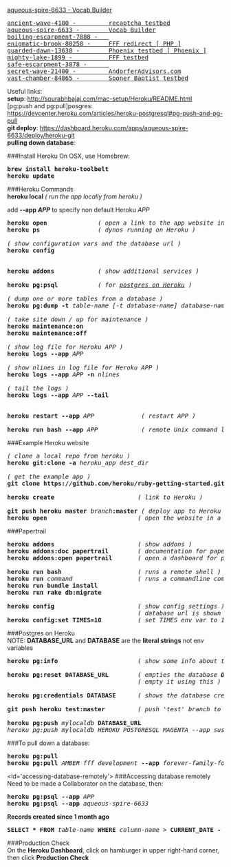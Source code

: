 <a href="https://aqueous-spire-6633.herokuapp.com" target="_blank" >aqueous-spire-6633 -        Vocab Builder</a>

<pre>
<a href="https://ancient-wave-4180.herokuapp.com">ancient-wave-4180 -         recaptcha testbed</a>
<a href="https://aqueous-spire-6633.herokuapp.com" target="_blank">aqueous-spire-6633 -        Vocab Builder</a>
<a href="https://boiling-escarpment-7888.herokuapp.com" target="_blank">boiling-escarpment-7888 -   </a>
<a href="https://enigmatic-brook-80258.herokuapp.com" target="_blank">enigmatic-brook-80258 -     FFF redirect [ PHP ]</a>
<a href="https://guarded-dawn-13638.herokuapp.com" target="_blank">guarded-dawn-13638 -        Phoenix testbed [ Phoenix ]</a>
<a href="https://mighty-lake-1899aqueous-spire-6633.herokuapp.com" target="_blank">mighty-lake-1899 -          FFF testbed</a>
<a href="https://safe-escarpment-3878.herokuapp.com" target="_blank">safe-escarpment-3878 -      </a>
<a href="https://secret-wave-21400.herokuapp.com" target="_blank">secret-wave-21400 -         AndorferAdvisors.com</a>
<a href="https://vast-chamber-84865.herokuapp.com" target="_blank">vast-chamber-84865 -        Sooner Baptist testbed</a>
</pre>

Useful links:  
<b>setup</b>: http://sourabhbajaj.com/mac-setup/Heroku/README.html  
[pg:push and pg:pull]posgres</b>: https://devcenter.heroku.com/articles/heroku-postgresql#pg-push-and-pg-pull  
**git deploy**: https://dashboard.heroku.com/apps/aqueous-spire-6633/deploy/heroku-git   
**pulling down database**: 


###Install Heroku
On OSX, use Homebrew:  
<pre>
<b>brew install heroku-toolbelt</b>
<b>heroku update</b>
</pre>

###Heroku Commands  
<b>heroku local</b>             <em>( run the app locally from heroku )</em>

add <b>--app <em>APP</em></b> to specify non default Heroku <em>APP</em>  
<pre>
<b>heroku open</b>              <em>( open a link to the app website in local browser )</em>
<b>heroku ps</b>                <em>( dynos running on Heroku )</em>

<em>( show configuration vars and the database url )</em>
<b>heroku config</b>            


<b>heroku addons</b>            <em>( show additional services )</em>

<b>heroku pg:psql</b>           <em>( for <a href="#accessing-database-remotely">postgres on Heroku</a> )</em>

<em>( dump one or more tables from a database )</em>
<b>heroku pg:dump -t</b> <em>table-name [-t database-name] database-name</em>

<em>( take site down / up for maintenance )</em>
<b>heroku maintenance:on</b>    
<b>heroku maintenance:off</b>

<em>( show log file for Heroku APP )</em>
<b>heroku logs --app</b> <em>APP</em> 

<em>( show nlines in log file for Heroku APP )</em>
<b>heroku logs --app</b> <em>APP</em> <b>-n</b> <em>nlines</em>  

<em>( tail the logs )</em>
<b>heroku logs --app</b> <em>APP</em> <b>--tail</b> 


<b>heroku restart --app</b> <em>APP</em>             <em>( restart APP )</em>

<b>heroku run bash --app</b> <em>APP</em>            <em>( remote Unix command line )</em>
</pre>
  
###Example Heroku website
<pre>
<em>( clone a local repo from heroku )</em>
<b>heroku git:clone -a</b> <em>heroku_app</em> <em>dest_dir</em>

<em>( get the example app )</em>
<b>git clone https://github.com/heroku/ruby-getting-started.git</b> 

<b>heroku create</b>                       <em>( link to Heroku )</em>

<b>git push heroku master</b> <em>branch</em><b>:master</b> <em>( deploy app to Heroku git )</em>
<b>heroku open</b>                         <em>( open the website in a local browser )</em>
</pre>

###Papertrail
<pre>
<b>heroku addons</b>                       <em>( show addons )</em>
<b>heroku addons:doc papertrail</b>        <em>( documentation for papertrail )</em>
<b>heroku addons:open papertrail</b>       <em>( open a dashboard for papertrail )</em>

<b>heroku run bash</b>                     <em>( runs a remote shell )</em>
<b>heroku run</b> <em>command</em>                  <em>( runs a commandline command )</em>
<b>heroku run bundle install</b>
<b>heroku run rake db:migrate</b>

<b>heroku config</b>                       <em>( show config settings )</em>
                                    <em>( database url is shown here )</em>
<b>heroku config:set TIMES=10</b>          <em>( set TIMES env var to 10 )</em>
</pre>

###Postgres on Heroku  
NOTE: <b>DATABASE_URL</b> and <b>DATABASE</b> are the <b>literal strings</b> not env variables  
<pre>
<b>heroku pg:info</b>                      <em>( show some info about the database )</em>

<b>heroku pg:reset DATABASE_URL</b>        <em>( empties the database <b>DO NOT DELETE THE DATABASE</b></em>
                                    <em>( empty it using this )</em>

<b>heroku pg:credentials DATABASE</b>      <em>( shows the database credentials: username, password)</em>

<b>git push heroku test:master</b>         <em>( push 'test' branch to 'master' on heroku )</em>

<b>heroku pg:push</b> <em>mylocaldb</em> <b>DATABASE_URL</b>
<em>heroku pg:push mylocaldb HEROKU_POSTGRESQL_MAGENTA --app sushi</em>
</pre>

###To pull down a database:
<pre>
<b>heroku pg:pull</b>
<b>heroku pg:pull</b> <em>AMBER fff_development</em> <b>--app</b> <em>forever-family-foundation</em>
</pre>

<id='accessing-database-remotely'>
###Accessing database remotely
Need to be made a Collaborator on the database, then:  
<pre>
<b>heroku pg:psql --app</b> <em>APP</em>  
<b>heroku pg:psql --app</b> <em>aqueous-spire-6633</em>
</pre>
**Records created since 1 month ago**  
<pre>
<b>SELECT * FROM</b> <em>table-name</em> <b>WHERE</b> <em>column-name</em> > <b>CURRENT_DATE - INTERVAL '1 month';</b>
</pre>
###Production Check  
On the **Heroku  Dashboard**, click on hamburger in upper right-hand corner, then click **Production Check**
